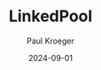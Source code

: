 ---
title: LinkedPool
date: 2024-09-01
author: Paul Kroeger
description: Web Application around the LinkedIn API
tags:
---
